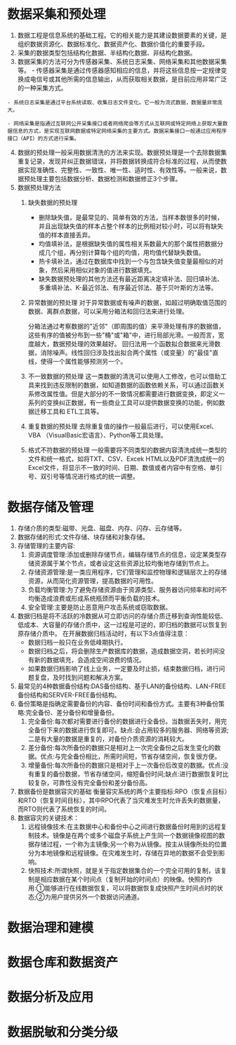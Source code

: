 <!--
 * @Author: linyiyuan linyiyuann@gmail.com
 * @Date: 2024-10-24 20:18:01
 * @LastEditors: linyiyuan linyiyuann@gmail.com
 * @LastEditTime: 2024-10-24 20:30:18
 * @FilePath: \ruankao-tsipme\第六章-信息工程.md
 * @Description: 这是默认设置,请设置`customMade`, 打开koroFileHeader查看配置 进行设置: https://github.com/OBKoro1/koro1FileHeader/wiki/%E9%85%8D%E7%BD%AE
-->
# 数据采集和预处理
  1. 数据工程是信息系统的基础工程。它的相关能力是其建设数据要素的关键，是组织数据资源化、数据标准化、数据资产化、数据价值化的重要手段。
  2. 采集的数据类型包括结构化数据、半结构化数据、非结构化数据。
  3. 数据采集的方法可分为传感器采集、系统日志采集、网络采集和其他数据采集等。
    - 传感器采集是通过传感器感知相应的信息，并将这些信息按一定规律变换成电信号或其他所需的信息输出，从而获取相关数据，是目前应用非常广泛的一种采集方式。

    - 系统日志采集是通过平台系统读取、收集日志文件变化。它一般为流式数据，数据量非常庞大。

    - 网络采集是指通过互联网公开采集接口或者网络爬虫等方式从互联网或特定网络上获取大量数据信息的方式，是实现互联网数据或特定网络采集的主要方式。数据采集接口一般通过应用程序接口（API）的方式进行采集。
  4. 数据的预处理一般采用数据清洗的方法来实现。数据预处理是一个去除数据集重复记录，发现并纠正数据错误，并将数据转换成符合标准的过程，从而使数据实现准确性、完整性、一致性、唯一性、适时性、有效性等。一般来说，数据预处理主要包括数据分析、数据检测和数据修正3个步骤。
  5. 数据预处理方法
      1. 缺失数据的预处理
         - 删除缺失值，是最常见的、简单有效的方法，当样本数很多的时候，并且出现缺失值的样本占整个样本的比例相对较小时，可以将有缺失值的样本直接丢弃。
         - 均值填补法，是根据缺失值的属性相关系数最大的那个属性把数据分成几个组，再分别计算每个组的均值，用均值代替缺失数值。
         - 热卡填补法，通过在数据库中找到一个与包含缺失值变量最相似的对象，然后采用相似对象的值进行数据填充。
         - 缺失数据预处理的其他方法还有最近距离决定填补法、回归填补法、多重填补法、K-最近邻法、有序最近邻法、基于贝叶斯的方法等。
      2. 异常数据的预处理
          对于异常数据或有噪声的数据，如超过明确取值范围的数据、离群点数据，可以采用分箱法和回归法来进行处理。

          分箱法通过考察数据的"近邻"（即周围的值）来平滑处理有序的数据值，这些有序的值被分布到一些"桶"或"箱"中，进行局部光滑。一般而言，宽度越大，数据预处理的效果越好。
          回归法用一个函数拟合数据来光滑数据，消除噪声。线性回归涉及找出拟合两个属性（或变量）的"最佳"直线，使得一个属性能够预测另一个。
      3. 不一致数据的预处理
          这一类数据的清洗可以使用人工修改，也可以借助工具来找到违反限制的数据，如知道数据的函数依赖关系，可以通过函数关系修改属性值。但是大部分的不一致情况都需要进行数据变换，即定义一系列的变换纠正数据，有一些商业工具可以提供数据变换的功能，例如数据迁移工具和
          ETL工具等。
     4. 重复数据的预处理
        去除重复值的操作一般最后进行，可以使用Excel、VBA （VisualBasic宏语言）、Python等工具处理。
     5. 格式不符数据的预处理
        一般需要将不同类型的数据内容清洗成统一类型的文件和统一格式，如将TXT、CSV、Excek HTML以及PDF清洗成统一的Excel文件，将显示不一致的时间、日期、数值或者内容中有空格、单引号、双引号等情况进行格式的统一调整。
# 数据存储及管理
  1. 存储介质的类型:磁带、光盘、磁盘、内存、闪存、云存储等。
  2. 数据存储的形式:文件存储、块存储和对象存储。
  3. 存储管理的主要内容:
     1. 资源调度管理:添加或删除存储节点，编辑存储节点的信息，设定某类型存储资源属于某个节点，或者设定这些资源比较均衡地存储到节点上。
     2. 存储资源管理:是一类应用程序，它们管理和监控物理和逻辑层次上的存储资源，从而简化资源管理，提高数据的可用性。
     3. 负载均衡管理:为了避免存储资源由于资源类型、服务器访问频率和时间不均衡造成浪费或形成系统瓶颈而平衡负载的技术。
     4. 安全管理:主要是防止恶意用户攻击系统或窃取数据。
  4. 数据归档是将不活跃的冷数据从可立即访问的存储介质迁移到查询性能较低、低成本、大容量的存储介质中，这一过程是可逆的，即归档的数据可以恢复到原存储介质中。
      在开展数据归档活动时，有以下3点值得注意：
      - 数据归档一般只在业务低峰期执行。
      - 数据归档之后，将会删除生产数据库的数据，造成数据空洞，若长时间没有新的数据填充，会造成空间浪费的情况。
      - 如果数据归档影响了线上业务，一定要及时止损，结束数据归档，进行问题复盘，及时找到问题和解决方案。
  5. 最常见的4种数据备份结构:DAS备份结构、基于LAN的备份结构、LAN-FREE备份结构和SERVER-FREE备份结构。
  6. 备份策略是指确定需要备份的内容、备份时间和备份方式。主要有3种备份策略:完全备份、差分备份和增量备份。
      1. 完全备份:每次都对需要进行备份的数据进行全备份。当数据丢失时，用完全备份下来的数据进行恢复即可。缺点:会占用较多的服务器、网络等资源;二是有大量的数据是重复的，对备份介质资源的消耗较大。
      2. 差分备份:每次所备份的数据只是相对上一次完全备份之后发生变化的数据。优点:与完全备份相比，所需时间短，节省存储空间，恢复很方便。
      3. 增量备份:每次所备份的数据只是相对于上一次备份后改变的数据。优点:没有重复的备份数据，节省存储空间，缩短备份时间;缺点:进行数据恢复时比较复杂，可靠性没有完全备份和差分备份高。
   7. 数据备份是数据容灾的基础  衡量容灾系统的两个主要指标:RPO（恢复点目标）和RTO（恢复时间目标），其中RPO代表了当灾难发生时允许丢失的数据量，而RTO则代表了系统恢复的时间。
   8. 数据容灾的关键技术：
       1. 远程镜像技术:在主数据中心和备份中心之间进行数据备份时用到的远程复制技术。镜像是在两个或多个磁盘子系统上产生同一个数据镜像视图的数据存储过程，一个称为主镜像;另一个称为从镜像。按主从镜像所处的位置分为本地镜像和远程镜像。在灾难发生时，存储在异地的数据不会受到影响。
       2. 快照技术:所谓快照，就是关于指定数据集合的一个完全可用的复制，该复制是相应数据在某个时间点（复制开始的时间点）的映像。快照的作用:①能够进行在线数据恢复，可以将数据恢复成快照产生时间点时的状态;②为用户提供另外一个数据访问通道。
    
# 数据治理和建模
# 数据仓库和数据资产
# 数据分析及应用
# 数据脱敏和分类分级